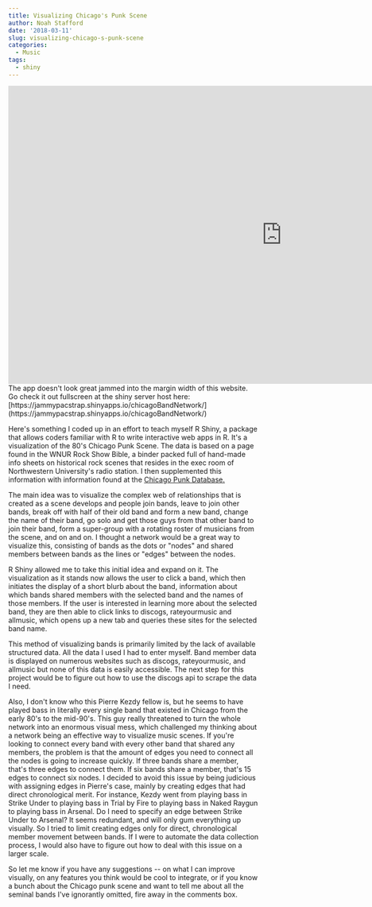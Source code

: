 ```yaml
---
title: Visualizing Chicago's Punk Scene
author: Noah Stafford
date: '2018-03-11'
slug: visualizing-chicago-s-punk-scene
categories:
  - Music
tags:
  - shiny
---
```


<iframe id="chicagoBandNetwork" src="https://jammypacstrap.shinyapps.io/chicagoBandNetwork/" style="border: none; width: 1100px; height: 600px" frameborder="0"></iframe>
The app doesn't look great jammed into the margin width of this website.  Go check it out fullscreen at the shiny server host here: [https://jammypacstrap.shinyapps.io/chicagoBandNetwork/](https://jammypacstrap.shinyapps.io/chicagoBandNetwork/)

Here's something I coded up in an effort to teach myself R Shiny, a package that allows coders familiar with R to write interactive web apps in R.  It's a visualization of the 80's Chicago Punk Scene.  The data is based on a page found in the WNUR Rock Show Bible, a binder packed full of hand-made info sheets on historical rock scenes that resides in the exec room of Northwestern University's radio station.  I then supplemented this information with information found at the [Chicago Punk Database.](http://punkdatabase.com/wiki/Main_Page)

The main idea was to visualize the complex web of relationships that is created as a scene develops and people join bands, leave to join other bands, break off with half of their old band and form a new band, change the name of their band, go solo and get those guys from that other band to join their band, form a super-group with a rotating roster of musicians from the scene, and on and on.  I thought a network would be a great way to visualize this, consisting of bands as the dots or "nodes" and shared members between bands as the lines or "edges" between the nodes.

R Shiny allowed me to take this initial idea and expand on it.  The visualization as it stands now allows the user to click a band, which then initiates the display of a short blurb about the band, information about which bands shared members with the selected band and the names of those members.  If the user is interested in learning more about the selected band, they are then able to click links to discogs, rateyourmusic and allmusic, which opens up a new tab and queries these sites for the selected band name.

This method of visualizing bands is primarily limited by the lack of available structured data.  All the data I used I had to enter myself.  Band member data is displayed on numerous websites such as discogs, rateyourmusic, and allmusic but none of this data is easily accessible.  The next step for this project would be to figure out how to use the discogs api to scrape the data I need.

Also, I don't know who this Pierre Kezdy fellow is, but he seems to have played bass in literally every single band that existed in Chicago from the early 80's to the mid-90's.  This guy really threatened to turn the whole network into an enormous visual mess, which challenged my thinking about a network being an effective way to visualize music scenes.  If you're looking to connect every band with every other band that shared any members, the problem is that the amount of edges you need to connect all the nodes is going to increase quickly.  If three bands share a member, that's three edges to connect them.  If six bands share a member, that's 15 edges to connect six nodes.  I decided to avoid this issue by being judicious with assigning edges in Pierre's case, mainly by creating edges that had direct chronological merit.  For instance, Kezdy went from playing bass in Strike Under to playing bass in Trial by Fire to playing bass in Naked Raygun to playing bass in Arsenal.  Do I need to specify an edge between Strike Under to Arsenal?  It seems redundant, and will only gum everything up visually.  So I tried to limit creating edges only for direct, chronological member movement between bands.  If I were to automate the data collection process, I would also have to figure out how to deal with this issue on a larger scale.

So let me know if you have any suggestions -- on what I can improve visually, on any features you think would be cool to integrate, or if you know a bunch about the Chicago punk scene and want to tell me about all the seminal bands I've ignorantly omitted, fire away in the comments box.